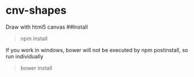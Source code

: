 # cnv-shapes
Draw with html5 canvas
##Install
> npm install  

If you work in windows, bower will not be executed by npm postinstall, so run individually  

> bower install

